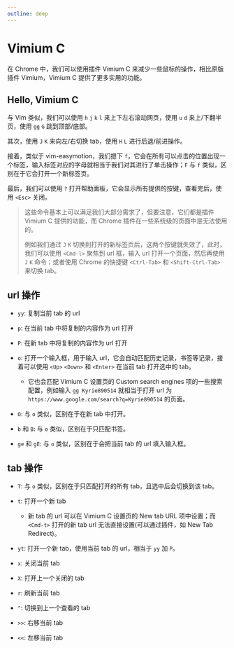 ```yaml
---
outline: deep
---
```


# Vimium C

在 Chrome 中，我们可以使用插件 Vimium C 来减少一些鼠标的操作，相比原版插件 Vimium，Vimium C 提供了更多实用的功能。

## Hello, Vimium C

与 Vim 类似，我们可以使用 `h` `j` `k` `l` 来上下左右滚动网页，使用 `u` `d` 来上/下翻半页，使用 `gg` `G` 跳到顶部/底部。

其次，使用 `J` `K` 来向左/右切换 tab，使用 `H` `L` 进行后退/前进操作。

接着，类似于 vim-easymotion，我们摁下 `f`，它会在所有可以点击的位置出现一个标签，输入标签对应的字母就相当于我们对其进行了单击操作；`F` 与 `f` 类似，区别在于它会打开一个新标签页。

最后，我们可以使用 `?` 打开帮助面板，它会显示所有提供的按键，查看完后，使用 `<Esc>` 关闭。

> 这些命令基本上可以满足我们大部分需求了，但要注意，它们都是插件 Vimium C 提供的功能，而 Chrome 插件在一些系统级的页面中是无法使用的。
>
> 例如我们通过 `J` `K` 切换到打开的新标签页后，这两个按键就失效了，此时，我们可以使用 `<Cmd-l>` 聚焦到 url 框，输入 url 打开一个页面，然后再使用 `J` `K` 命令；或者使用 Chrome 的快捷键 `<Ctrl-Tab>` 和 `<Shift-Ctrl-Tab>` 来切换 tab。

## url 操作

- `yy`: 复制当前 tab 的 url

- `p`: 在当前 tab 中将复制的内容作为 url 打开

- `P`: 在新 tab 中将复制的内容作为 url 打开

- `o`: 打开一个输入框，用于输入 url，它会自动匹配历史记录，书签等记录，接着可以使用 `<Up>` `<Down>` 和 `<Enter>` 在当前 tab 打开选中的 tab。

  - 它也会匹配 Vimium C 设置页的 Custom search engines 项的一些搜索配置，例如输入 `gg Kyrie890514` 就相当于打开 url 为 `https://www.google.com/search?q=Kyrie890514` 的页面。

- `O`: 与 `o` 类似，区别在于在新 tab 中打开。

- `b` 和 `B`: 与 `o` 类似，区别在于只匹配书签。

- `ge` 和 `gE`: 与 `o` 类似，区别在于会把当前 tab 的 url 填入输入框。

## tab 操作

- `T`: 与 `o` 类似，区别在于只匹配打开的所有 tab，且选中后会切换到该 tab。

- `t`: 打开一个新 tab

  - 新 tab 的 url 可以在 Vimium C 设置页的 New tab URL 项中设置；而 `<Cmd-t>` 打开的新 tab url 无法直接设置(可以通过插件，如 New Tab Redirect)。

- `yt`: 打开一个新 tab，使用当前 tab 的 url，相当于 `yy` 加 `P`。

- `x`: 关闭当前 tab

- `X`: 打开上一个关闭的 tab

- `r`: 刷新当前 tab

- `^`: 切换到上一个查看的 tab

- `>>`: 右移当前 tab

- `<<`: 左移当前 tab
